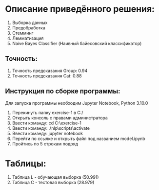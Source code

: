 # Описание приведённого решения:

1) Выборка данных
2) Предобработка
3) Стемминг
4) Лемматизация
5) Naive Bayes Classifier (Наивный байесовский классификатор)

## Точность:

1. Точность предсказания Group: 0.94
2. Точность предсказания Cat: 0.88

## Инструкция по сборке программы:

Для запуска программы необходим Jupyter Notebook, Python 3.10.0
1) Перекинуть папку exercise-1 в C:/
2) Открыть консоль с правами администратора
3) Ввести команду: cd C:\exercise-1
4) Ввести команду: .\nlp\scripts\activate
5) Ввести команду: jupyter notebook
6) Перейти по ссылке и открыть файл под названием model.ipynb
7) Пройтись по 5 строкам подряд

# Таблицы:

1) Таблица L - обучающая выборка (50.991)
2) Таблица C - тестовая выборка (28.979)
